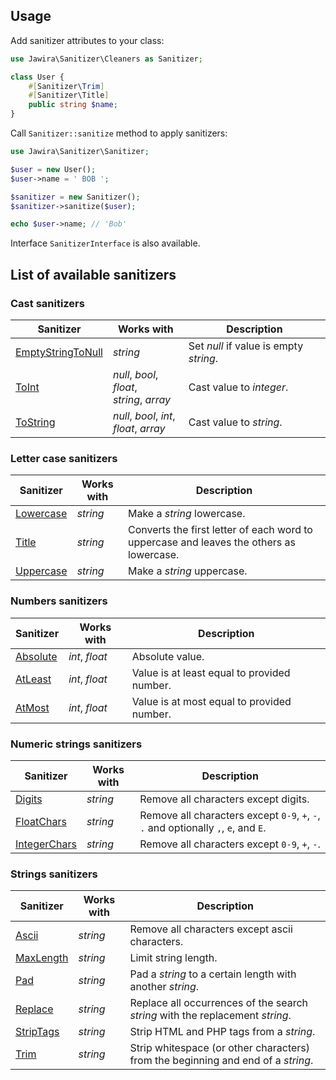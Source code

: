 ## Usage

Add sanitizer attributes to your class:

```php
use Jawira\Sanitizer\Cleaners as Sanitizer;

class User {
    #[Sanitizer\Trim]
    #[Sanitizer\Title]
    public string $name;
}
```

Call `Sanitizer::sanitize` method to apply sanitizers:

```php
use Jawira\Sanitizer\Sanitizer;

$user = new User();
$user->name = ' BOB ';

$sanitizer = new Sanitizer();
$sanitizer->sanitize($user);

echo $user->name; // 'Bob'
```

Interface `SanitizerInterface` is also available.

## List of available sanitizers

### Cast sanitizers

| Sanitizer                                      | Works with                                    | Description                            |
|------------------------------------------------|-----------------------------------------------|----------------------------------------|
| [EmptyStringToNull](Cast/EmptyStringToNull.md) | _string_                                      | Set _null_ if value is empty _string_. |
| [ToInt](Cast/ToInt.md)                         | _null_, _bool_, _float_,<br>_string_, _array_ | Cast value to _integer_.               |
| [ToString](Cast/ToString.md)                   | _null_, _bool_, _int_,<br>_float_, _array_    | Cast value to _string_.                |

### Letter case sanitizers

| Sanitizer                             | Works with | Description                                                                             |
|---------------------------------------|------------|-----------------------------------------------------------------------------------------|
| [Lowercase](Letter-case/Lowercase.md) | _string_   | Make a _string_ lowercase.                                                              |
| [Title](Letter-case/Title.md)         | _string_   | Converts the first letter of each word to uppercase and leaves the others as lowercase. |
| [Uppercase](Letter-case/Uppercase.md) | _string_   | Make a _string_ uppercase.                                                              |

### Numbers  sanitizers

| Sanitizer                       | Works with     | Description                                 |
|---------------------------------|----------------|---------------------------------------------|
| [Absolute](Numbers/Absolute.md) | _int_, _float_ | Absolute value.                             |
| [AtLeast](Numbers/AtLeast.md)   | _int_, _float_ | Value is at least equal to provided number. |
| [AtMost](Numbers/AtMost.md)     | _int_, _float_ | Value is at most equal to provided number.  |

### Numeric strings sanitizers

| Sanitizer                                       | Works with | Description                                                                         |
|-------------------------------------------------|------------|-------------------------------------------------------------------------------------|
| [Digits](Numeric-strings/Digits.md)             | _string_   | Remove all characters except digits.                                                |
| [FloatChars](Numeric-strings/FloatChars.md)     | _string_   | Remove all characters except `0-9`, `+`, `-`, `.` and optionally `,`, `e`, and `E`. |
| [IntegerChars](Numeric-strings/IntegerChars.md) | _string_   | Remove all characters except `0-9`, `+`, `-`.                                       |

### Strings sanitizers

| Sanitizer                         | Works with | Description                                                                      |
|-----------------------------------|------------|----------------------------------------------------------------------------------|
| [Ascii](Strings/Ascii.md)         | _string_   | Remove all characters except ascii characters.                                   |
| [MaxLength](Strings/MaxLength.md) | _string_   | Limit string length.                                                             |
| [Pad](Strings/Pad.md)             | _string_   | Pad a _string_ to a certain length with another _string_.                        |
| [Replace](Strings/Replace.md)     | _string_   | Replace all occurrences of the search _string_ with the replacement _string_.    |
| [StripTags](Strings/StripTags.md) | _string_   | Strip HTML and PHP tags from a _string_.                                         |
| [Trim](Strings/Trim.md)           | _string_   | Strip whitespace (or other characters) from the beginning and end of a _string_. |
